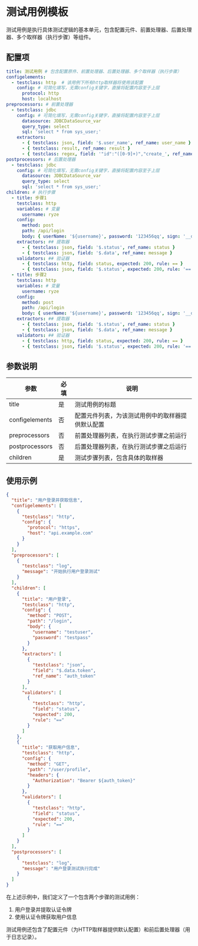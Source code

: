 # 测试用例模板

测试用例是执行具体测试逻辑的基本单元，包含配置元件、前置处理器、后置处理器、多个取样器（执行步骤）等组件。

## 配置项

```yaml
title: 测试用例 # 包含配置原件、前置处理器、后置处理器、多个取样器（执行步骤）
configelements:
  - testclass: http  # 该用例下所有http取样器将使用该配置
    config: # 可简化填写，无需config关键字，直接将配置内容至于上层
      protocol: http
      host: localhost
preprocessors: # 前置处理器
  - testclass: jdbc
    config: # 可简化填写，无需config关键字，直接将配置内容至于上层
      datasource: JDBCDataSource_var
      query_type: select
      sql: 'select * from sys_user;'
    extractors:
      - { testclass: json, field: '$.user_name', ref_name: user_name }
      - { testclass: result, ref_name: result }
      - { testclass: regex, field: '"id":"([0-9]+)","create_', ref_name: r_total, match_num: 0 }
postprocessors: # 后置处理器
  - testclass: jdbc
    config: # 可简化填写，无需config关键字，直接将配置内容至于上层
      datasource: JDBCDataSource_var
      query_type: select
      sql: 'select * from sys_user;'
children: # 执行步骤
  - title: 步骤1
    testclass: http
    variables: # 变量
      username: ryze
    config:
      method: post
      path: /api/login
      body: { userName: '${username}', password: '123456qq', sign: '__digest(${username}123456qq)' }
    extractors: ## 提取器
      - { testclass: json, field: '$.status', ref_name: status }
      - { testclass: json, field: '$.data', ref_name: message }
    validators: ## 验证器
      - { testclass: http, field: status, expected: 200, rule: == }
      - { testclass: json, field: '$.status', expected: 200, rule: '==' }
  - title: 步骤2
    testclass: http
    variables: # 变量
      username: ryze
    config:
      method: post
      path: /api/login
      body: { userName: '${username}', password: '123456qq', sign: '__digest(${username}123456qq)' }
    extractors: ## 提取器
      - { testclass: json, field: '$.status', ref_name: status }
      - { testclass: json, field: '$.data', ref_name: message }
    validators: ## 验证器
      - { testclass: http, field: status, expected: 200, rule: == }
      - { testclass: json, field: '$.status', expected: 200, rule: '==' }
```

## 参数说明

| 参数             | 必填 | 说明                       |
|----------------|----|--------------------------|
| title          | 是  | 测试用例的标题                  |
| configelements | 否  | 配置元件列表，为该测试用例中的取样器提供默认配置 |
| preprocessors  | 否  | 前置处理器列表，在执行测试步骤之前运行      |
| postprocessors | 否  | 后置处理器列表，在执行测试步骤之后运行      |
| children       | 是  | 测试步骤列表，包含具体的取样器          |

## 使用示例

```json
{
  "title": "用户登录并获取信息",
  "configelements": [
    {
      "testclass": "http",
      "config": {
        "protocol": "https",
        "host": "api.example.com"
      }
    }
  ],
  "preprocessors": [
    {
      "testclass": "log",
      "message": "开始执行用户登录测试"
    }
  ],
  "children": [
    {
      "title": "用户登录",
      "testclass": "http",
      "config": {
        "method": "POST",
        "path": "/login",
        "body": {
          "username": "testuser",
          "password": "testpass"
        }
      },
      "extractors": [
        {
          "testclass": "json",
          "field": "$.data.token",
          "ref_name": "auth_token"
        }
      ],
      "validators": [
        {
          "testclass": "http",
          "field": "status",
          "expected": 200,
          "rule": "=="
        }
      ]
    },
    {
      "title": "获取用户信息",
      "testclass": "http",
      "config": {
        "method": "GET",
        "path": "/user/profile",
        "headers": {
          "Authorization": "Bearer ${auth_token}"
        }
      },
      "validators": [
        {
          "testclass": "http",
          "field": "status",
          "expected": 200,
          "rule": "=="
        }
      ]
    }
  ],
  "postprocessors": [
    {
      "testclass": "log",
      "message": "用户登录测试执行完成"
    }
  ]
}
```

在上述示例中，我们定义了一个包含两个步骤的测试用例：

1. 用户登录并提取认证令牌
2. 使用认证令牌获取用户信息

测试用例还包含了配置元件（为HTTP取样器提供默认配置）和前后置处理器（用于日志记录）。